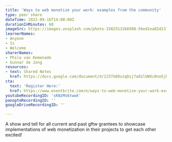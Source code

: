 ```yaml
---
title: 'Ways to web monetize your work: examples from the community'
type: peer share
dateTime: 2022-09-16T14:00:00Z
durationInMinutes: 60
imageSrc: https://images.unsplash.com/photo-1582513166998-56ed1ea02d13?ixlib=rb-1.2.1&ixid=MnwxMjA3fDB8MHxwaG90by1wYWdlfHx8fGVufDB8fHx8&auto=format&fit=crop&w=2064&q=80
learnerNames:
- Anyone
- Is
- Welcome
sharerNames:
- Philo van Kemenade
- Gunnar de Jong
resources:
- text: Shared Notes
  href: https://docs.google.com/document/d/1337G60szqDzj7a81lUWXc0no5jhdiGNJJ8vkcRVynBc/edit#
cta:
  text: 'Register Here:'
  href: https://www.eventbrite.com/e/ways-to-web-monetize-your-work-examples-from-the-gftw-community-tickets-392424982687
youtubeRecordingID: 'sKNzMs6twwk'
panoptoRecordingID: ''
googleDriveRecordingID: ''

---
```

A show and tell for all current and past gftw grantees to showcase implementations of web monetization in their projects to get each other excited!
